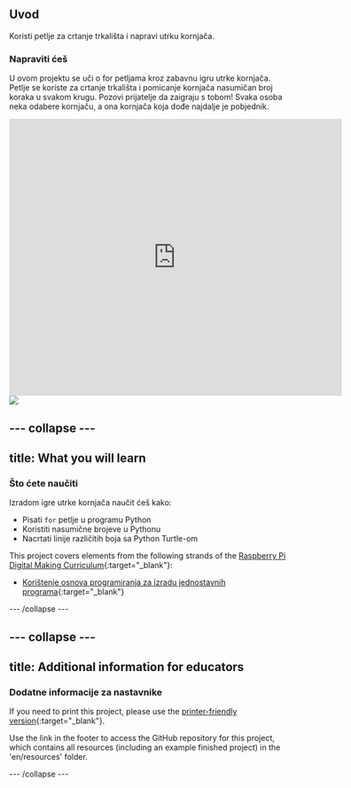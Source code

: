 ## Uvod

Koristi petlje za crtanje trkališta i napravi utrku kornjača.

### Napraviti ćeš

U ovom projektu se uči o for petljama kroz zabavnu igru utrke kornjača. Petlje se koriste za crtanje trkališta i pomicanje kornjača nasumičan broj koraka u svakom krugu. Pozovi prijatelje da zaigraju s tobom! Svaka osoba neka odabere kornjaču, a ona kornjača koja dođe najdalje je pobjednik.

<div class="trinket">
  <iframe src="https://trinket.io/embed/python/9339862606?outputOnly=true&start=result" width="600" height="500" frameborder="0" marginwidth="0" marginheight="0" allowfullscreen>
  </iframe>
  <img src="images/race-finished.png">
</div>

## \--- collapse \---

## title: What you will learn

### Što ćete naučiti

Izradom igre utrke kornjača naučit ćeš kako:

+ Pisati `for` petlje u programu Python
+ Koristiti nasumične brojeve u Pythonu
+ Nacrtati linije različitih boja sa Python Turtle-om

This project covers elements from the following strands of the [Raspberry Pi Digital Making Curriculum](https://rpf.io/curriculum){:target="_blank"}:

+ [Korištenje osnova programiranja za izradu jednostavnih programa](https://www.raspberrypi.org/curriculum/programming/creator/){:target="_blank"}

\--- /collapse \---

## \--- collapse \---

## title: Additional information for educators

### Dodatne informacije za nastavnike

If you need to print this project, please use the [printer-friendly version](https://projects.raspberrypi.org/en/projects/turtle-race/print){:target="_blank"}.

Use the link in the footer to access the GitHub repository for this project, which contains all resources (including an example finished project) in the 'en/resources' folder.

\--- /collapse \---